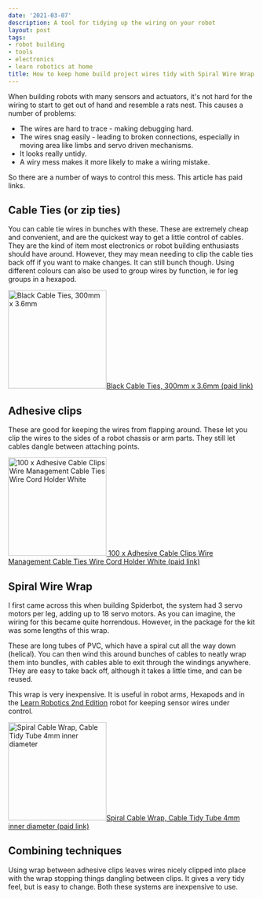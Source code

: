 ```yaml
---
date: '2021-03-07'
description: A tool for tidying up the wiring on your robot
layout: post
tags:
- robot building
- tools
- electronics
- learn robotics at home
title: How to keep home build project wires tidy with Spiral Wire Wrap
---
```

When building robots with many sensors and actuators, it's not hard for the wiring to start to get out of hand and resemble a rats nest. This causes a number of problems:

* The wires are hard to trace - making debugging hard.
* The wires snag easily - leading to broken connections, especially in moving area like limbs and servo driven mechanisms.
* It looks really untidy.
* A wiry mess makes it more likely to make a wiring mistake.

So there are a number of ways to control this mess. This article has paid links.

## Cable Ties (or zip ties)

You can cable tie wires in bunches with these. These are extremely cheap and convenient, and are the quickest way to get a little control of cables. They are the kind of item most electronics or robot building enthusiasts should have around. However, they may mean needing to clip the cable ties back off if you want to make changes. It can still bunch though. Using different colours can also be used to group wires by function, ie for leg groups in a hexapod.

<a href="https://amzn.to/4hm5IIr"><img src="https://m.media-amazon.com/images/I/712OnwvUWSL._AC_SX679_.jpg" width="200" height="200" alt="Black Cable Ties, 300mm x 3.6mm">Black Cable Ties, 300mm x 3.6mm (paid link)</a>

## Adhesive clips

These are good for keeping the wires from flapping around. These let you clip the wires to the sides of a robot chassis or arm parts. They still let cables dangle between attaching points.

<a href="https://amzn.to/4eaWSdE"><img src="https://m.media-amazon.com/images/I/71Gr-jCzu9L._AC_SL1500_.jpg" width="200" height="200" alt="
100 x Adhesive Cable Clips Wire Management Cable Ties Wire Cord Holder White">
100 x Adhesive Cable Clips Wire Management Cable Ties Wire Cord Holder White (paid link)</a>

## Spiral Wire Wrap

I first came across this when building Spiderbot, the system had 3 servo motors per leg, adding up to 18 servo motors. As you can imagine, the wiring for this became quite horrendous. However, in the package for the kit was some lengths of this wrap.

These are long tubes of PVC, which have a spiral cut all the way down (helical). You can then wind this around bunches of cables to neatly wrap them into bundles, with cables able to exit through the windings anywhere. THey are easy to take back off, although it takes a little time, and can be reused.

This wrap is very inexpensive. It is useful in robot arms, Hexapods and in the [Learn Robotics 2nd Edition](https://packt.live/2NoZqhx) robot for keeping sensor wires under control.

<a href="https://amzn.to/3C7wNyX"><img src="https://m.media-amazon.com/images/I/71NBZAkIVaL._AC_SX679_.jpg" width="200" height="200" alt="Spiral Cable Wrap, Cable Tidy Tube 4mm inner diameter">Spiral Cable Wrap, Cable Tidy Tube 4mm inner diameter (paid link)</a>

## Combining techniques

Using wrap between adhesive clips leaves wires nicely clipped into place with the wrap stopping things dangling between clips. It gives a very tidy feel, but is easy to change. Both these systems are inexpensive to use.
